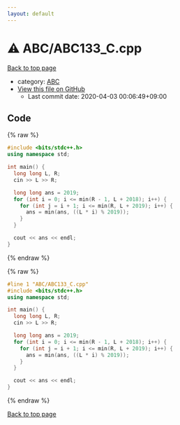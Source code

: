 ```yaml
---
layout: default
---
```


<!-- mathjax config similar to math.stackexchange -->
<script type="text/javascript" async
  src="https://cdnjs.cloudflare.com/ajax/libs/mathjax/2.7.5/MathJax.js?config=TeX-MML-AM_CHTML">
</script>
<script type="text/x-mathjax-config">
  MathJax.Hub.Config({
    TeX: { equationNumbers: { autoNumber: "AMS" }},
    tex2jax: {
      inlineMath: [ ['$','$'] ],
      processEscapes: true
    },
    "HTML-CSS": { matchFontHeight: false },
    displayAlign: "left",
    displayIndent: "2em"
  });
</script>

<script type="text/javascript" src="https://cdnjs.cloudflare.com/ajax/libs/jquery/3.4.1/jquery.min.js"></script>
<script src="https://cdn.jsdelivr.net/npm/jquery-balloon-js@1.1.2/jquery.balloon.min.js" integrity="sha256-ZEYs9VrgAeNuPvs15E39OsyOJaIkXEEt10fzxJ20+2I=" crossorigin="anonymous"></script>
<script type="text/javascript" src="../../assets/js/copy-button.js"></script>
<link rel="stylesheet" href="../../assets/css/copy-button.css" />


# :warning: ABC/ABC133_C.cpp

<a href="../../index.html">Back to top page</a>

* category: <a href="../../index.html#902fbdd2b1df0c4f70b4a5d23525e932">ABC</a>
* <a href="{{ site.github.repository_url }}/blob/master/ABC/ABC133_C.cpp">View this file on GitHub</a>
    - Last commit date: 2020-04-03 00:06:49+09:00




## Code

<a id="unbundled"></a>
{% raw %}
```cpp
#include <bits/stdc++.h>
using namespace std;

int main() {
  long long L, R;
  cin >> L >> R;

  long long ans = 2019;
  for (int i = 0; i <= min(R - 1, L + 2018); i++) {
    for (int j = i + 1; i <= min(R, L + 2019); i++) {
      ans = min(ans, ((L * i) % 2019));
    }
  }

  cout << ans << endl;
}
```
{% endraw %}

<a id="bundled"></a>
{% raw %}
```cpp
#line 1 "ABC/ABC133_C.cpp"
#include <bits/stdc++.h>
using namespace std;

int main() {
  long long L, R;
  cin >> L >> R;

  long long ans = 2019;
  for (int i = 0; i <= min(R - 1, L + 2018); i++) {
    for (int j = i + 1; i <= min(R, L + 2019); i++) {
      ans = min(ans, ((L * i) % 2019));
    }
  }

  cout << ans << endl;
}

```
{% endraw %}

<a href="../../index.html">Back to top page</a>

